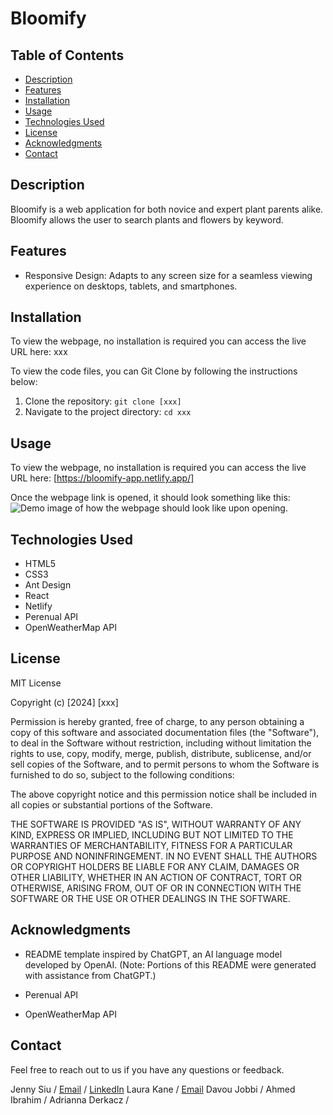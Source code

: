 # Bloomify


## Table of Contents

- [Description](#description)
- [Features](#features)
- [Installation](#installation)
- [Usage](#usage)
- [Technologies Used](#technologies-used)
- [License](#license)
- [Acknowledgments](#acknowledgments)
- [Contact](#contact)


## Description

Bloomify is a web application for both novice and expert plant parents alike. Bloomify allows the user to search plants and flowers by keyword. 


## Features

- Responsive Design: Adapts to any screen size for a seamless viewing experience on desktops, tablets, and smartphones.


## Installation

To view the webpage, no installation is required you can access the live URL here: xxx

To view the code files, you can Git Clone by following the instructions below:
1. Clone the repository: `git clone [xxx]`
2. Navigate to the project directory: `cd xxx`


## Usage

To view the webpage, no installation is required you can access the live URL here: [https://bloomify-app.netlify.app/]

Once the webpage link is opened, it should look something like this:
![Demo image of how the webpage should look like upon opening.](/src/assets/images/)


## Technologies Used

- HTML5
- CSS3
- Ant Design
- React
- Netlify
- Perenual API
- OpenWeatherMap API

## License

MIT License

Copyright (c) [2024] [xxx]

Permission is hereby granted, free of charge, to any person obtaining a copy of this software and associated documentation files (the "Software"), to deal in the Software without restriction, including without limitation the rights to use, copy, modify, merge, publish, distribute, sublicense, and/or sell copies of the Software, and to permit persons to whom the Software is furnished to do so, subject to the following conditions:

The above copyright notice and this permission notice shall be included in all copies or substantial portions of the Software.

THE SOFTWARE IS PROVIDED "AS IS", WITHOUT WARRANTY OF ANY KIND, EXPRESS OR IMPLIED, INCLUDING BUT NOT LIMITED TO THE WARRANTIES OF MERCHANTABILITY, FITNESS FOR A PARTICULAR PURPOSE AND NONINFRINGEMENT. IN NO EVENT SHALL THE AUTHORS OR COPYRIGHT HOLDERS BE LIABLE FOR ANY CLAIM, DAMAGES OR OTHER LIABILITY, WHETHER IN AN ACTION OF CONTRACT, TORT OR OTHERWISE, ARISING FROM, OUT OF OR IN CONNECTION WITH THE SOFTWARE OR THE USE OR OTHER DEALINGS IN THE SOFTWARE.


## Acknowledgments
- README template inspired by ChatGPT, an AI language model developed by OpenAI.
  (Note: Portions of this README were generated with assistance from ChatGPT.)

- Perenual API
- OpenWeatherMap API

## Contact
Feel free to reach out to us if you have any questions or feedback.

Jenny Siu / [Email](jenny.siu79@gmail.com) / [LinkedIn](https://www.linkedin.com/in/jenny-siu-534576156/)
Laura Kane / [Email](laurakanesocials@gmail.com) 
Davou Jobbi / 
Ahmed Ibrahim / 
Adrianna Derkacz / 